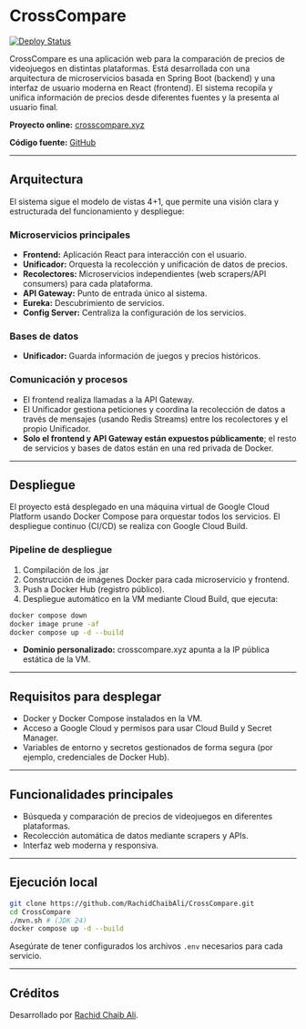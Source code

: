 # CrossCompare

[![Deploy Status](https://img.shields.io/badge/deploy-Google%20Cloud-blue?logo=googlecloud)](https://console.cloud.google.com/cloud-build/builds?project=onyx-messenger-461611-t7)

CrossCompare es una aplicación web para la comparación de precios de videojuegos en distintas plataformas. Está desarrollada con una arquitectura de microservicios basada en Spring Boot (backend) y una interfaz de usuario moderna en React (frontend). El sistema recopila y unifica información de precios desde diferentes fuentes y la presenta al usuario final.

**Proyecto online:** [crosscompare.xyz](https://crosscompare.xyz)

**Código fuente:** [GitHub](https://github.com/RachidChaibAli/CrossCompare)

---

## Arquitectura

El sistema sigue el modelo de vistas 4+1, que permite una visión clara y estructurada del funcionamiento y despliegue:

### Microservicios principales

- **Frontend:** Aplicación React para interacción con el usuario.
- **Unificador:** Orquesta la recolección y unificación de datos de precios.
- **Recolectores:** Microservicios independientes (web scrapers/API consumers) para cada plataforma.
- **API Gateway:** Punto de entrada único al sistema.
- **Eureka:** Descubrimiento de servicios.
- **Config Server:** Centraliza la configuración de los servicios.

### Bases de datos

- **Unificador:** Guarda información de juegos y precios históricos.

### Comunicación y procesos

- El frontend realiza llamadas a la API Gateway.
- El Unificador gestiona peticiones y coordina la recolección de datos a través de mensajes (usando Redis Streams) entre los recolectores y el propio Unificador.
- **Solo el frontend y API Gateway están expuestos públicamente**; el resto de servicios y bases de datos están en una red privada de Docker.

---

## Despliegue

El proyecto está desplegado en una máquina virtual de Google Cloud Platform usando Docker Compose para orquestar todos los servicios. El despliegue continuo (CI/CD) se realiza con Google Cloud Build.

### Pipeline de despliegue

1. Compilación de los .jar
2. Construcción de imágenes Docker para cada microservicio y frontend.
3. Push a Docker Hub (registro público).
4. Despliegue automático en la VM mediante Cloud Build, que ejecuta:

```bash
docker compose down
docker image prune -af
docker compose up -d --build
```

- **Dominio personalizado:** crosscompare.xyz apunta a la IP pública estática de la VM.

---

## Requisitos para desplegar

- Docker y Docker Compose instalados en la VM.
- Acceso a Google Cloud y permisos para usar Cloud Build y Secret Manager.
- Variables de entorno y secretos gestionados de forma segura (por ejemplo, credenciales de Docker Hub).

---

## Funcionalidades principales

- Búsqueda y comparación de precios de videojuegos en diferentes plataformas.
- Recolección automática de datos mediante scrapers y APIs.
- Interfaz web moderna y responsiva.

---

## Ejecución local

```bash
git clone https://github.com/RachidChaibAli/CrossCompare.git
cd CrossCompare
./mvn.sh # (JDK 24)
docker compose up -d --build
```

Asegúrate de tener configurados los archivos `.env` necesarios para cada servicio.

---

## Créditos

Desarrollado por [Rachid Chaib Ali](https://www.linkedin.com/in/rachid-chaib-ali-b93b462a4/).
